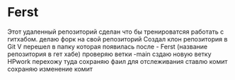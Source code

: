 # Ferst
Этот удаленный репозиторий сделан что бы тренироватсяя работать с гитхабом. 
делаю форк на свой репозиторий 
Создал клон репозитория в Git V
перешел в папку которая появилась после - Ferst (название репозитория в гет хабе)
проверяю ветки -main
сздаю новую ветку HPwork
перехожу туда
сохраняю фаил для отслеживания
ставлю комит
сохраняю изменение
комит